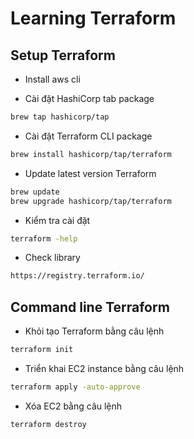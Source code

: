 # Learning Terraform

## Setup Terraform

- Install aws cli

- Cài đặt HashiCorp tab package

```bash
brew tap hashicorp/tap
```

- Cài đặt Terraform CLI package

```bash
brew install hashicorp/tap/terraform
```

- Update latest version Terraform

```bash
brew update
brew upgrade hashicorp/tap/terraform
```

- Kiểm tra cài đặt

```bash
terraform -help
```

- Check library

```bash
https://registry.terraform.io/
```

## Command line Terraform

- Khỏi tạo Terraform bằng câu lệnh

```bash
terraform init
```

- Triển khai EC2 instance bằng câu lệnh

```bash
terraform apply -auto-approve
```

- Xóa EC2 bằng câu lệnh

```bash
terraform destroy
```
